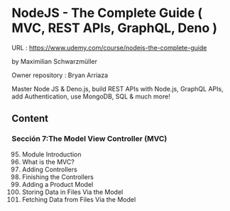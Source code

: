 # NodeJS - The Complete Guide ( MVC, REST APIs, GraphQL, Deno )

URL : https://www.udemy.com/course/nodejs-the-complete-guide

by Maximilian Schwarzmüller

Owner repository : Bryan Arriaza

Master Node JS & Deno.js, build REST APIs with Node.js, GraphQL APIs, add Authentication, use MongoDB, SQL & much more!

## Content

### Sección 7:The Model View Controller (MVC)

95. Module Introduction
96. What is the MVC?
97. Adding Controllers
98. Finishing the Controllers
99. Adding a Product Model
100.  Storing Data in Files Via the Model
101.  Fetching Data from Files Via the Model
